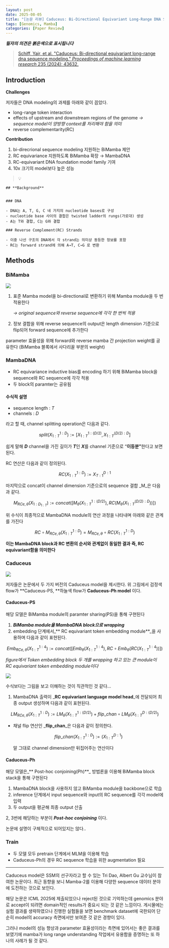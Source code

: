 ```yaml
---
layout: post
date: 2025-08-05
title: "[논문 리뷰] Caduceus: Bi-Directional Equivariant Long-Range DNA Sequence Modeling"
tags: [Genomics, Mamba]
categories: [Paper Review]
---
```


<span class="notion-red">_**필자의 의견은 붉은색으로 표시됩니다**_</span>


> [Schiff, Yair, et al. "Caduceus: Bi-directional equivariant long-range dna sequence modeling." ](https://pmc.ncbi.nlm.nih.gov/articles/PMC12189541/)[_Proceedings of machine learning research_](https://pmc.ncbi.nlm.nih.gov/articles/PMC12189541/)[ 235 (2024): 43632.](https://pmc.ncbi.nlm.nih.gov/articles/PMC12189541/)



## Introduction


**Challenges**


저자들은 DNA modeling의 과제를 아래와 같이 꼽았다.

- long-range token interaction
- effects of upstream and downstream regions of the genome 
_→ sequence model이 양방향 context를 처리해야 함을 의미_
- reverse complementarity(RC)

**Contribution**

1. bi-direcrional sequence modeling 지원하는 BiMamba 제안
1. RC equivariance 지원하도록 BiMamba 확장 → MambaDNA
1. RC-equivariant DNA foundation model family 기여
1. 10x 크기의 model보다 높은 성능

> 💡 


	## **Background**


	### DNA

	- DNA는 A, T, G, C 네 가지의 nucleotide bases로 구성
	- nucleotide base 사이의 결합은 twisted ladder의 rungs(가로대) 생성
	- A는 T와 결합, C는 G와 결합

	### Reverse Complement(RC) Strands

	- 이중 나선 구조의 DNA에서 각 strand는 의미상 동등한 정보를 포함
	- RC는 forward strand에 의해 A→T, C→G 로 변환


## Methods



### BiMamba


![](https://prod-files-secure.s3.us-west-2.amazonaws.com/542b861c-36a8-4051-84e5-8804b6728dba/2c247d59-7815-4980-99f0-8f0d21f445a7/image.png?X-Amz-Algorithm=AWS4-HMAC-SHA256&X-Amz-Content-Sha256=UNSIGNED-PAYLOAD&X-Amz-Credential=ASIAZI2LB466WQ5VOC5F%2F20250925%2Fus-west-2%2Fs3%2Faws4_request&X-Amz-Date=20250925T220105Z&X-Amz-Expires=3600&X-Amz-Security-Token=IQoJb3JpZ2luX2VjEPb%2F%2F%2F%2F%2F%2F%2F%2F%2F%2FwEaCXVzLXdlc3QtMiJHMEUCIQCk%2BmsM3LPakFqwhYA%2FIum6s%2B5l2XoF11ccgR3t3Uuy5wIgMoAge%2Bd9o0RX1vI5Z%2BzUAT46bcURFLjWsD%2BbRt1Hv1Iq%2FwMIfxAAGgw2Mzc0MjMxODM4MDUiDI%2Fbo%2BCsjud1kZefxircA%2FJ7FwUJ%2BSjr7x4IVa%2BKQSzqcStq2cR%2BSRXn0zFQpSvkjvfned42k0GqL5AXIsW15NIgbppcs%2Bj2EvDGPCz7dH2ZnRPSONnTkOEICZGh93k%2BvB6vgHpNGyfMqBWQevVZMavusrmnmFaRJTwmDAensyHxMBp%2FS1iIeiyBYljrjr60wTz713%2FVr41zBdbwuN3rZ47QJSfGrTr8KIq0BecPWWOHLUaB8Pvlanro%2FHwVg%2BOb47adhcC6wXvqlUOrvEVVP1ku6akprXJ7tbRL4V4sqbGy4ThXMl1BehHIV8LgBil9VkL6sNdnfJIeWPj%2BjnsqnrCi9So125HHaUTGpJ6Hjhg7CxvEiiYhioOPKf%2FChh4yy8JLQAanxCzK%2FFbl79NXjiL9wN%2BuWST4s3fFoVmgjbWgBMWjwXRzc3aqumkGAGdrXIvjz%2BI9wzq5BM%2Fs2zO2%2B98RzT0lAP%2Bgm57JNJcVM9uwueNLklefzm%2BVVTIJhA7L8lOffMoCgpBxizDbPciZDBu0IIbSwRtJF91lwyUecTQTFRjKVhg6ElolbK1IwfgHu7YYMdzcxkMC6OFIVunPw6PKBj3Ptg6p1AFsosnVgFOshb%2FrKGqWdBUatgrIQ48rfWEVxIjZtyonoCobMJT21sYGOqUBua4mYTAV0xpCDJHEcx8JWDjoe9UAa03EIpKG42WBx0aNTh1TPD6UXMzWj0pOXS9vBKB6Lz77YtDDxx%2FJpbxdmtAKWzAQeZLSEop2aV3T0NYwg7zZT%2Bydt%2F%2FhZNzxSBw4%2F9MjWEwnv8ejlRA%2B7a%2BtmP7F19RbxaGqFv66qZIteW1hVzSA%2Bx8qeo%2Fk4suZtse5DXBCKI%2FlUrHmPdyv5%2FFKpK54T1oG&X-Amz-Signature=e06958d66153812d1452df62dd68f4c6dd58d52f10b9b49ed7c365f0dfe561c5&X-Amz-SignedHeaders=host&x-amz-checksum-mode=ENABLED&x-id=GetObject)

1. 표준 Mamba model을 bi-directional로 변환하기 위해 Mamba module을 두 번 적용한다

	_→ original sequence와 reverse sequence에 각각 한 번씩 적용_

1. 정보 결합을 위해 reverse sequence의 output은 length dimension 기준으로 flip되어 forward sequence에 추가한다

parameter 효율성을 위해 forward와 reverse mamba 간 projection weight를 공유한다 (BiMamba 블록에서 사다리꼴 부분의 weight)



### MambaDNA

- RC equivariance inductive bias를 encoding 하기 위해 BiMamba block을 sequence와 RC sequence에 각각 적용
- 두 block의 paramter는 공유됨


#### 수식적 설명

- sequence length : _T_
- channels : _D_

라고 할 때,  channel splitting operation은 다음과 같다.


$$
split(X^{1:D}_{1:T}):=[X^{1:(D/2)}_{1:T},X^{(D/2):D}_{1:T}]
$$


<span class="notion-red">쉽게 말해 </span><span class="notion-red">_**D**_</span><span class="notion-red"> channel을 가진 길이가 </span><span class="notion-red">_**T**_</span><span class="notion-red">인 </span><span class="notion-red">_**X**_</span><span class="notion-red">를 channel 기준으로 “</span><span class="notion-red">**이등분”**</span><span class="notion-red">한다고 보면 된다.</span>


RC 연산은 다음과 같이 정의된다.


$$
RC(X^{1:D}_{1:T}):=X^{D:1}_{T:1}
$$


마지막으로 concat이 channel dimension 기준으로의 sequence 결합 _M_은 다음과 같다.


$$
M_{RCe,\theta}(X_{1:D_{1:T}}):=concat([M_{\theta}(X^{1:(D/2)}_{1:T}),RC(M_{\theta}(X^{(D/2):D}_{1:T}))])
$$


위 수식이 최종적으로 MambaDNA module의 연산 과정을 나타내며 아래와 같은 관계를 가진다


$$
RC\circ M_{RCe,\theta}(X^{1:D}_{1:T}) = M_{RCe,\theta} \circ RC(X^{1:D}_{1:T})
$$


**이는 MambaDNA block과 RC 변환의 순서와 관계없이 동일한 결과 즉, RC equivariant함을 의미한다**



### Caduceus


![](https://prod-files-secure.s3.us-west-2.amazonaws.com/542b861c-36a8-4051-84e5-8804b6728dba/f94a60d7-8145-473b-aef9-7c68d3ec604a/image.png?X-Amz-Algorithm=AWS4-HMAC-SHA256&X-Amz-Content-Sha256=UNSIGNED-PAYLOAD&X-Amz-Credential=ASIAZI2LB466WQ5VOC5F%2F20250925%2Fus-west-2%2Fs3%2Faws4_request&X-Amz-Date=20250925T220105Z&X-Amz-Expires=3600&X-Amz-Security-Token=IQoJb3JpZ2luX2VjEPb%2F%2F%2F%2F%2F%2F%2F%2F%2F%2FwEaCXVzLXdlc3QtMiJHMEUCIQCk%2BmsM3LPakFqwhYA%2FIum6s%2B5l2XoF11ccgR3t3Uuy5wIgMoAge%2Bd9o0RX1vI5Z%2BzUAT46bcURFLjWsD%2BbRt1Hv1Iq%2FwMIfxAAGgw2Mzc0MjMxODM4MDUiDI%2Fbo%2BCsjud1kZefxircA%2FJ7FwUJ%2BSjr7x4IVa%2BKQSzqcStq2cR%2BSRXn0zFQpSvkjvfned42k0GqL5AXIsW15NIgbppcs%2Bj2EvDGPCz7dH2ZnRPSONnTkOEICZGh93k%2BvB6vgHpNGyfMqBWQevVZMavusrmnmFaRJTwmDAensyHxMBp%2FS1iIeiyBYljrjr60wTz713%2FVr41zBdbwuN3rZ47QJSfGrTr8KIq0BecPWWOHLUaB8Pvlanro%2FHwVg%2BOb47adhcC6wXvqlUOrvEVVP1ku6akprXJ7tbRL4V4sqbGy4ThXMl1BehHIV8LgBil9VkL6sNdnfJIeWPj%2BjnsqnrCi9So125HHaUTGpJ6Hjhg7CxvEiiYhioOPKf%2FChh4yy8JLQAanxCzK%2FFbl79NXjiL9wN%2BuWST4s3fFoVmgjbWgBMWjwXRzc3aqumkGAGdrXIvjz%2BI9wzq5BM%2Fs2zO2%2B98RzT0lAP%2Bgm57JNJcVM9uwueNLklefzm%2BVVTIJhA7L8lOffMoCgpBxizDbPciZDBu0IIbSwRtJF91lwyUecTQTFRjKVhg6ElolbK1IwfgHu7YYMdzcxkMC6OFIVunPw6PKBj3Ptg6p1AFsosnVgFOshb%2FrKGqWdBUatgrIQ48rfWEVxIjZtyonoCobMJT21sYGOqUBua4mYTAV0xpCDJHEcx8JWDjoe9UAa03EIpKG42WBx0aNTh1TPD6UXMzWj0pOXS9vBKB6Lz77YtDDxx%2FJpbxdmtAKWzAQeZLSEop2aV3T0NYwg7zZT%2Bydt%2F%2FhZNzxSBw4%2F9MjWEwnv8ejlRA%2B7a%2BtmP7F19RbxaGqFv66qZIteW1hVzSA%2Bx8qeo%2Fk4suZtse5DXBCKI%2FlUrHmPdyv5%2FFKpK54T1oG&X-Amz-Signature=f1610c835e5ee6a082c5b66253c7f31d968afdcc4ee886d33688ecebe2d69ee3&X-Amz-SignedHeaders=host&x-amz-checksum-mode=ENABLED&x-id=GetObject)


저자들은 논문에서 두 가지 버전의 Caduceus model을 제시한다. 위 그림에서 검정색 flow가 **Caduceus-PS, **하늘색 flow가 **Caduceus-Ph model** 이다.



#### Caduceus-PS


해당 모델은 BiMamba module의 paramter sharing(PS)을 통해 구현된다

1. _**BiMamba module을 MambaDNA block으로 wrapping**_
1. embedding 단계에서_** RC equivariant token embedding module**_을 사용하며 다음과 같이 표현된다.

$$
Emb_{RCe,\theta}(X^{1:4}_{1:T}):=concat([Emb_{\theta}(X^{1:4}_{1:T}),RC \circ Emb_{\theta}(RC(X^{1:4}_{1:T}))])
$$


_figure에서 Token embedding block 두 개를 wrapping 하고 있는 큰 module이 RC equivariant token embedding module이다_


![](https://prod-files-secure.s3.us-west-2.amazonaws.com/542b861c-36a8-4051-84e5-8804b6728dba/b175e4da-71eb-4e91-8c23-a06dabe673c9/image.png?X-Amz-Algorithm=AWS4-HMAC-SHA256&X-Amz-Content-Sha256=UNSIGNED-PAYLOAD&X-Amz-Credential=ASIAZI2LB466WQ5VOC5F%2F20250925%2Fus-west-2%2Fs3%2Faws4_request&X-Amz-Date=20250925T220105Z&X-Amz-Expires=3600&X-Amz-Security-Token=IQoJb3JpZ2luX2VjEPb%2F%2F%2F%2F%2F%2F%2F%2F%2F%2FwEaCXVzLXdlc3QtMiJHMEUCIQCk%2BmsM3LPakFqwhYA%2FIum6s%2B5l2XoF11ccgR3t3Uuy5wIgMoAge%2Bd9o0RX1vI5Z%2BzUAT46bcURFLjWsD%2BbRt1Hv1Iq%2FwMIfxAAGgw2Mzc0MjMxODM4MDUiDI%2Fbo%2BCsjud1kZefxircA%2FJ7FwUJ%2BSjr7x4IVa%2BKQSzqcStq2cR%2BSRXn0zFQpSvkjvfned42k0GqL5AXIsW15NIgbppcs%2Bj2EvDGPCz7dH2ZnRPSONnTkOEICZGh93k%2BvB6vgHpNGyfMqBWQevVZMavusrmnmFaRJTwmDAensyHxMBp%2FS1iIeiyBYljrjr60wTz713%2FVr41zBdbwuN3rZ47QJSfGrTr8KIq0BecPWWOHLUaB8Pvlanro%2FHwVg%2BOb47adhcC6wXvqlUOrvEVVP1ku6akprXJ7tbRL4V4sqbGy4ThXMl1BehHIV8LgBil9VkL6sNdnfJIeWPj%2BjnsqnrCi9So125HHaUTGpJ6Hjhg7CxvEiiYhioOPKf%2FChh4yy8JLQAanxCzK%2FFbl79NXjiL9wN%2BuWST4s3fFoVmgjbWgBMWjwXRzc3aqumkGAGdrXIvjz%2BI9wzq5BM%2Fs2zO2%2B98RzT0lAP%2Bgm57JNJcVM9uwueNLklefzm%2BVVTIJhA7L8lOffMoCgpBxizDbPciZDBu0IIbSwRtJF91lwyUecTQTFRjKVhg6ElolbK1IwfgHu7YYMdzcxkMC6OFIVunPw6PKBj3Ptg6p1AFsosnVgFOshb%2FrKGqWdBUatgrIQ48rfWEVxIjZtyonoCobMJT21sYGOqUBua4mYTAV0xpCDJHEcx8JWDjoe9UAa03EIpKG42WBx0aNTh1TPD6UXMzWj0pOXS9vBKB6Lz77YtDDxx%2FJpbxdmtAKWzAQeZLSEop2aV3T0NYwg7zZT%2Bydt%2F%2FhZNzxSBw4%2F9MjWEwnv8ejlRA%2B7a%2BtmP7F19RbxaGqFv66qZIteW1hVzSA%2Bx8qeo%2Fk4suZtse5DXBCKI%2FlUrHmPdyv5%2FFKpK54T1oG&X-Amz-Signature=f3917d27f858877c26e97fcf5274c3d405607ac7ef647f4f483856270039d752&X-Amz-SignedHeaders=host&x-amz-checksum-mode=ENABLED&x-id=GetObject)


<span class="notion-red">수식보다는 그림을 보고 이해하는 것이 직관적인 것 같다…</span>

1. MambaDNA 출력이 _**RC equivariant language model head**_에 전달되어 최종 output 생성하며 다음과 같이 표현된다.

$$
LM_{RCe,\theta}(X^{1:D}_{1:T}):= LM_{\theta}(X^{1:(D/2)}_{1:T})+flip\_chan\circ LM_{\theta}(X^{D:(D/2)}_{1:T})
$$

- 채널 flip 연산인 _**flip\_chan**_은 다음과 같이 정의한다.

	$$
	flip\_chan(X^{1:D}_{1:T}):=(X^{D:1}_{1:T})
	$$


	말 그대로 channel dimension만 뒤집어주는 연산이다



#### Caduceus-Ph


해당 모델은_** Post-hoc conjoining(Ph)**_ 방법론을 이용해 BiMamba block stack을 통해 구현된다

1. MambaDNA block을 사용하지 않고 BiMamba module을 backbone으로 학습
1. inference 단계에서 input sequence와 input의 RC sequence를 각각 model에 입력
1. 두 output을 평균해 최종 output 산출

2, 3번에 해당하는 부분이 _**Post-hoc conjoining**_ 이다.


<span class="notion-red">논문에 설명이 구체적으로 되어있지는 않다..</span>



### Train

- 두 모델 모두 pretrain 단계에서 MLM을 이용해 학습
- Caduceus-Ph의 경우 RC sequence 학습을 위한 augmentation 필요

---


<span class="notion-red">Caduceus model은 SSM의 선구자라고 할 수 있는 Tri Dao, Albert Gu 교수님이 참여한 논문이다. 최근 동향을 보니 Mamba-2를 이용해 다양한 sequence 데이터 분야에 도전하는 것으로 보인다.</span>


<span class="notion-red">해당 논문은 ICML 2025에 제출되었으나 reject된 것으로 기억하는데 genomics 분야로 accept이 되려면 domain적인 results가 중요시 되는 것 같은 느낌이다. 게시물에는 실험 결과를 생략하였으나 진행한 실험들을 보면 benchmark dataset에 국한되어 단순히 model의 accuracy 측면에서만 보여준 것 같은 경향이 있다.</span>


<span class="notion-red">그러나 model의 성능 향상과 parameter 효율성이라는 측면에 있어서는 좋은 결과를 보였기에 mamba가 long range understanding 작업에서 유용함을 증명하는 또 하나의 사례가 될 것 같다.</span>

